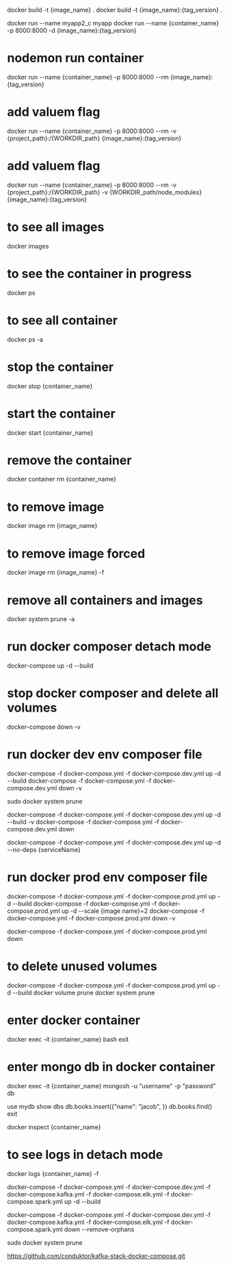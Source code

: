  docker build -t {image_name} .
 docker build -t {image_name}:{tag_version} .

  docker run --name myapp2_c myapp
  docker run --name {container_name} -p 8000:8000 -d {image_name}:{tag_version}
#   nodemon run container
  docker run --name {container_name} -p 8000:8000 --rm {image_name}:{tag_version}
#   add valuem flag
  docker run --name {container_name} -p 8000:8000 --rm -v {project_path}:/{WORKDIR_path} {image_name}:{tag_version}
#   add valuem flag
  docker run --name {container_name} -p 8000:8000 --rm -v {project_path}:/{WORKDIR_path} -v {WORKDIR_path/node_modules} {image_name}:{tag_version}

#   to see all images
  docker images
#   to see the container in progress
  docker ps 
#   to see all container
  docker ps -a

# stop the container
  docker stop {container_name}
# start the container
  docker start {container_name}
# remove the container
  docker container rm {container_name}

#   to remove image
  docker image rm {image_name} 
#   to remove image forced
  docker image rm {image_name} -f

# remove all containers and images
  docker system prune -a
# run docker composer detach mode
docker-compose up -d --build
# stop docker composer and delete all volumes
docker-compose down -v 

# run docker dev env composer file
docker-compose -f docker-compose.yml -f docker-compose.dev.yml up -d --build
docker-compose -f docker-compose.yml -f docker-compose.dev.yml down -v 

sudo docker system prune
<!-- to not remove mongo-db volume -->
docker-compose -f docker-compose.yml -f docker-compose.dev.yml up -d --build -v
docker-compose -f docker-compose.yml -f docker-compose.dev.yml down 
<!-- start just specific service without depen-on -->
docker-compose -f docker-compose.yml -f docker-compose.dev.yml up -d --no-deps {serviceName}

# run docker prod env composer file
docker-compose -f docker-compose.yml -f docker-compose.prod.yml up -d --build
docker-compose -f docker-compose.yml -f docker-compose.prod.yml up -d --scale {image name}=2
docker-compose -f docker-compose.yml -f docker-compose.prod.yml down -v 
<!-- to not remove mongo-db volume -->
docker-compose -f docker-compose.yml -f docker-compose.prod.yml down 

# to delete unused volumes 
docker-compose -f docker-compose.yml -f docker-compose.prod.yml up -d --build
docker volume prune
docker system prune

# enter docker container
docker exec -it {container_name} bash
exit
# enter mongo db in docker container
<!-- to enter mongo db -->
docker exec -it {container_name} mongosh -u "username" -p "password"
db 
<!-- to create db  -->
use mydb
show dbs 
db.books.insert({"name": "jacob", })
db.books.find()
exit

docker inspect {container_name}
# to see logs in detach mode
docker logs {container_name} -f
<!-- backend-node-app-1 -->


 docker-compose -f docker-compose.yml -f docker-compose.dev.yml -f docker-compose.kafka.yml -f docker-compose.elk.yml -f docker-compose.spark.yml up -d --build

 docker-compose -f docker-compose.yml -f docker-compose.dev.yml -f docker-compose.kafka.yml -f docker-compose.elk.yml -f docker-compose.spark.yml down --remove-orphans

 sudo docker system prune


 https://github.com/conduktor/kafka-stack-docker-compose.git